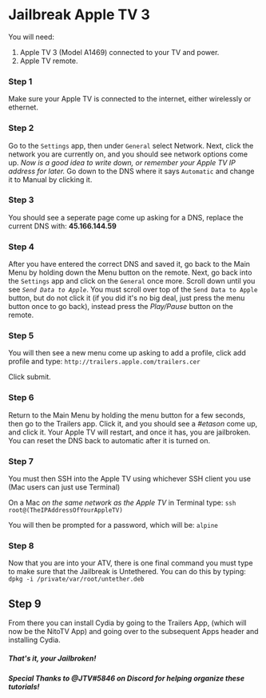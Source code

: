 # Jailbreak Apple TV 3

You will need:

1. Apple TV 3 (Model A1469) connected to your TV and power.
2. Apple TV remote.


### Step 1

Make sure your Apple TV is connected to the internet, either wirelessly or ethernet.


### Step 2

Go to the `Settings` app, then under `General` select Network. Next, click the network you are currently on, and you should see network options come up. _Now is a good idea to write down, or remember your Apple TV IP address for later._ Go down to the DNS where it says `Automatic` and change it to Manual by clicking it.

### Step 3

You should see a seperate page come up asking for a DNS, replace the current DNS with: **45.166.144.59**


### Step 4

After you have entered the correct DNS and saved it, go back to the Main Menu by holding down the Menu button on the remote. Next, go back into the `Settings` app and click on the `General` once more. Scroll down until you see *`Send Data to Apple`*. You must scroll over top of the `Send Data to Apple` button, but do not click it (if you did it's no big deal, just press the menu button once to go back), instead press the *Play/Pause* button on the remote. 


### Step 5

You will then see a new menu come up asking to add a profile, click add profile and type: `http://trailers.apple.com/trailers.cer`

Click submit.


### Step 6

Return to the Main Menu by holding the menu button for a few seconds, then go to the Trailers app. Click it, and you should see a *#etason* come up, and click it. Your Apple TV will restart, and once it has, you are jailbroken. You can reset the DNS back to automatic after it is turned on.


### Step 7

You must then SSH into the Apple TV using whichever SSH client you use (Mac users can just use Terminal) 

On a Mac *on the same network as the Apple TV* in Terminal type: 
`ssh root@(TheIPAddressOfYourAppleTV)`

You will then be prompted for a password, which will be:
`alpine`

### Step 8

Now that you are into your ATV, there is one final command you must type to make sure that the Jailbreak is Untethered. You can do this by typing:
`dpkg -i /private/var/root/untether.deb`

## Step 9

From there you can install Cydia by going to the Trailers App, (which will now be the NitoTV App) and going over to the subsequent Apps header and installing Cydia. 

##### That's it, your Jailbroken!
***Special Thanks to @JTV#5846 on Discord for helping organize these tutorials!***
